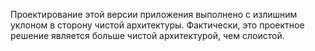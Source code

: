 Проектирование этой версии приложения выполнено с излишним уклоном в сторону чистой архитектуры.
Фактически, это проектное решение является больше чистой архитектурой, чем слоистой. 